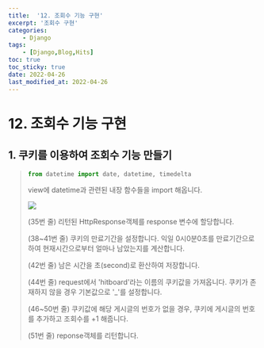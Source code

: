 ```yaml
---
title:  '12. 조회수 기능 구현' 
excerpt: '조회수 구현' 
categories: 
    - Django 
tags:
    - [Django,Blog,Hits]
toc: true
toc_sticky: true
date: 2022-04-26
last_modified_at: 2022-04-26
---
```

# 12. 조회수 기능 구현

## 1. 쿠키를 이용하여 조회수 기능 만들기

> ~~~python
> from datetime import date, datetime, timedelta
> ~~~
>
> view에 datetime과 관련된 내장 함수들을 import 해옵니다.
>
> ![](https://img1.daumcdn.net/thumb/R1280x0/?scode=mtistory2&fname=https%3A%2F%2Fblog.kakaocdn.net%2Fdn%2Fc7pQVv%2FbtqUcBrXDyy%2FxFXE7QUVz09Ym1POk5KT70%2Fimg.png)
>
> (35번 줄) 리턴된 HttpResponse객체를 response 변수에 할당합니다.
>
> (38~41번 줄) 쿠키의 만료기간을 설정합니다. 익일 0시0분0초를 만료기간으로 하여 현재시간으로부터 얼마나 남았는지를 계산합니다.
>
> (42번 줄) 남은 시간을 초(second)로 환산하여 저장합니다.
>
> (44번 줄) request에서 'hitboard'라는 이름의 쿠키값을 가져옵니다. 쿠키가 존재하지 않을 경우 기본값으로 '_'를 설정합니다.
>
> (46~50번 줄) 쿠키값에 해당 게시글의 번호가 없을 경우, 쿠키에 게시글의 번호를 추가하고 조회수를 +1 해줍니다.
>
> (51번 줄) reponse객체를 리턴합니다.